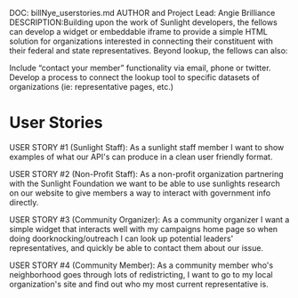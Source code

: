 DOC: billNye_userstories.md
AUTHOR and Project Lead:  Angie Brilliance
DESCRIPTION:Building upon the work of Sunlight developers, the fellows can develop a widget or embeddable iframe to provide a simple HTML solution for organizations interested in connecting their constituent with their federal and state representatives. Beyond lookup, the fellows can also:  

Include “contact your member” functionality via email, phone or twitter. Develop a process to connect the lookup tool to specific datasets of  organizations (ie: representative pages, etc.)


User Stories
==============================
USER STORY #1 (Sunlight Staff):
As a sunlight staff member I want to show examples of what our API's can produce in a clean user friendly format.

USER STORY #2 (Non-Profit Staff):
As a non-profit organization partnering with the Sunlight Foundation we want to be able to use sunlights research on our website to give members a way to interact with government info directly.

USER STORY #3 (Community Organizer):
As a community organizer I want a simple widget that interacts well with my campaigns home page so when doing doorknocking/outreach I can look up potential leaders' representatives, and quickly be able to contact them about our issue.

USER STORY #4 (Community Member):
As a community member who's neighborhood goes through lots of redistricting, I want to go to my local organization's site and find out who my most current representative is.